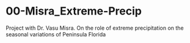 # 00-Misra_Extreme-Precip
Project with Dr. Vasu Misra. On the role of extreme precipitation on the seasonal variations of Peninsula Florida
